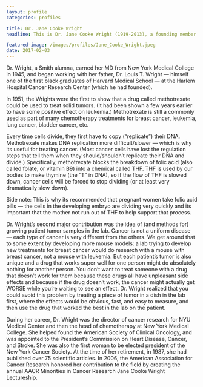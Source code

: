 ```yaml
---
layout: profile
categories: profiles

title: Dr. Jane Cooke Wright
headline: This is Dr. Jane Cooke Wright (1919-2013), a founding member of the American Society of Clinical Oncology and pioneer in the field of cancer research and treatment.

featured-image: /images/profiles/Jane_Cooke_Wright.jpeg
date: 2017-02-03
---
```


Dr. Wright, a Smith alumna, earned her MD from New York Medical College in 1945, and began working with her father, Dr. Louis T. Wright — himself one of the first black graduates of Harvard Medical School — at the Harlem Hospital Cancer Research Center (which he had founded).

In 1951, the Wrights were the first to show that a drug called methotrexate could be used to treat solid tumors. (It had been shown a few years earlier to have some positive effect on leukemia.) Methotrexate is still a commonly used as part of many chemotherapy treatments for breast cancer, leukemia, lung cancer, bladder cancer, etc.

Every time cells divide, they first have to copy (“replicate”) their DNA. Methotrexate makes DNA replication more difficult/slower — which is why its useful for treating cancer. (Most cancer cells have lost the regulation steps that tell them when they should/shouldn’t replicate their DNA and divide.) Specifically, methotrexate blocks the breakdown of folic acid (also called folate, or vitamin B9) into a chemical called THF. THF is used by our bodies to make thymine (the “T” in DNA), so if the flow of THF is slowed down, cancer cells will be forced to stop dividing (or at least very dramatically slow down).

Side note: This is why its recommended that pregnant women take folic acid pills — the cells in the developing embryo are dividing very quickly and its important that the mother not run out of THF to help support that process.

Dr. Wright’s second major contribution was the idea of (and methods for) growing patient tumor samples in the lab. Cancer is not a uniform disease — each type of cancer is very different from the others. We get around that to some extent by developing more mouse models: a lab trying to develop new treatments for breast cancer would do research with a mouse with breast cancer, not a mouse with leukemia. But each patient’s tumor is also unique and a drug that works super well for one person might do absolutely nothing for another person. You don’t want to treat someone with a drug that doesn’t work for them because these drugs all have unpleasant side effects and because if the drug doesn’t work, the cancer might actually get WORSE while you’re waiting to see an effect. Dr. Wright realized that you could avoid this problem by treating a piece of tumor in a dish in the lab first, where the effects would be obvious, fast, and easy to measure, and then use the drug that worked the best in the lab on the patient.

During her career, Dr. Wright was the director of cancer research for NYU Medical Center and then the head of chemotherapy at New York Medical College. She helped found the American Society of Clinical Oncology, and was appointed to the President’s Commission on Heart Disease, Cancer, and Stroke. She was also the first woman to be elected president of the New York Cancer Society. At the time of her retirement, in 1987, she had published over 75 scientific articles. In 2006, the American Association for Cancer Research honored her contribution to the field by creating the annual AACR Minorities in Cancer Research Jane Cooke Wright Lectureship.
